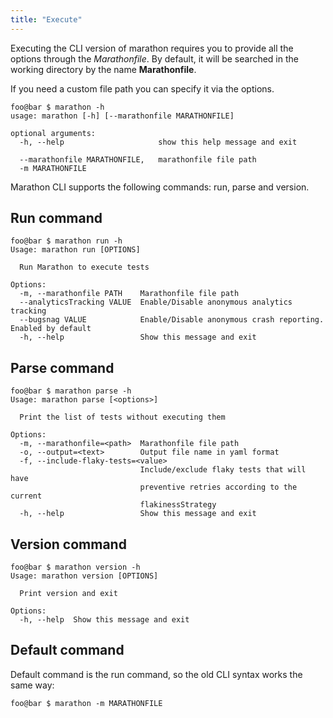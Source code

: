 ```yaml
---
title: "Execute"
---
```


Executing the CLI version of marathon requires you to provide all the options through the *Marathonfile*. 
By default, it will be searched in the working directory by the name **Marathonfile**.

If you need a custom file path you can specify it via the options.

```shell-session
foo@bar $ marathon -h
usage: marathon [-h] [--marathonfile MARATHONFILE]

optional arguments:
  -h, --help                     show this help message and exit

  --marathonfile MARATHONFILE,   marathonfile file path
  -m MARATHONFILE
```

Marathon CLI supports the following commands: run, parse and version.

## Run command
```shell-session
foo@bar $ marathon run -h
Usage: marathon run [OPTIONS]

  Run Marathon to execute tests

Options:
  -m, --marathonfile PATH    Marathonfile file path
  --analyticsTracking VALUE  Enable/Disable anonymous analytics tracking
  --bugsnag VALUE            Enable/Disable anonymous crash reporting. Enabled by default
  -h, --help                 Show this message and exit
```

## Parse command
```shell-session
foo@bar $ marathon parse -h
Usage: marathon parse [<options>]

  Print the list of tests without executing them

Options:
  -m, --marathonfile=<path>  Marathonfile file path
  -o, --output=<text>        Output file name in yaml format
  -f, --include-flaky-tests=<value>
                             Include/exclude flaky tests that will have
                             preventive retries according to the current
                             flakinessStrategy
  -h, --help                 Show this message and exit
```

## Version command
```shell-session
foo@bar $ marathon version -h
Usage: marathon version [OPTIONS]

  Print version and exit

Options:
  -h, --help  Show this message and exit
```

## Default command
Default command is the run command, so the old CLI syntax works the same way:
```shell-session
foo@bar $ marathon -m MARATHONFILE
```
